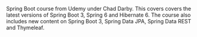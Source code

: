 Spring Boot course from Udemy under Chad Darby. This covers covers the latest versions of Spring Boot 3, Spring 6 and Hibernate 6. 
The course also includes new content on Spring Boot 3, Spring Data JPA, Spring Data REST and Thymeleaf.

